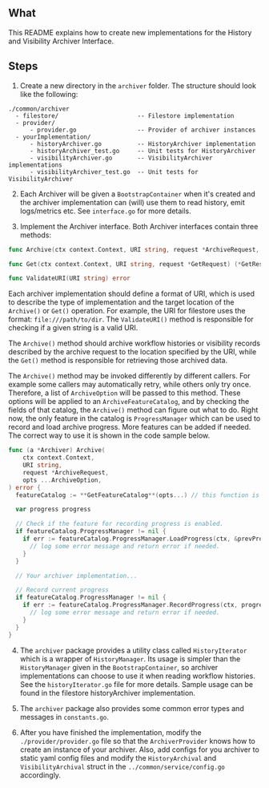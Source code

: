## What

This README explains how to create new implementations for the History and Visibility Archiver Interface.

## Steps

1. Create a new directory in the `archiver` folder. The structure should look like the following:

```
./common/archiver
  - filestore/                      -- Filestore implementation 
  - provider/
      - provider.go                 -- Provider of archiver instances
  - yourImplementation/
      - historyArchiver.go          -- HistoryArchiver implementation
      - historyArchiver_test.go     -- Unit tests for HistoryArchiver
      - visibilityArchiver.go       -- VisibilityArchiver implementations
      - visibilityArchiver_test.go  -- Unit tests for VisibilityArchiver
```
2. Each Archiver will be given a `BootstrapContainer` when it's created and the archiver implementation can (will) use them to read history, emit logs/metrics etc. See `interface.go` for more details.

3. Implement the Archiver interface. Both Archiver interfaces contain three methods:
  
```go
func Archive(ctx context.Context, URI string, request *ArchiveRequest, opts ...ArchiveOption) error

func Get(ctx context.Context, URI string, request *GetRequest) (*GetResponse, error)

func ValidateURI(URI string) error
```

Each archiver implementation should define a format of URI, which is used to describe the type of implementation and the target location of the `Archive()` or `Get()` operation. For example, the URI for filestore uses the format: `file:///path/to/dir`. The `ValidateURI()` method is responsible for checking if a given string is a valid URI.

The `Archive()` method should archive workflow histories or visibility records described by the archive request to the location specified by the URI, while the `Get()` method is responsible for retrieving those archived data.

The `Archive()` method may be invoked differently by different callers. For example some callers may automatically retry, while others only try once. Therefore, a list of `ArchiveOption` will be passed to this method. These options will be applied to an `ArchiveFeatureCatalog`, and by checking the fields of that catalog, the `Archive()` method can figure out what to do. Right now, the only feature in the catalog is `ProgressManager` which can be used to record and load archive progress. More features can be added if needed. The correct way to use it is shown in the code sample below.

```go
func (a *Archiver) Archive(
	ctx context.Context,
	URI string,
	request *ArchiveRequest,
	opts ...ArchiveOption,
) error {
  featureCatalog := **GetFeatureCatalog**(opts...) // this function is defined in options.go

  var progress progress

  // Check if the feature for recording progress is enabled.
  if featureCatalog.ProgressManager != nil {
    if err := featureCatalog.ProgressManager.LoadProgress(ctx, &prevProgress); err != nil {
      // log some error message and return error if needed.
    }
  }

  // Your archiver implementation...

  // Record current progress
  if featureCatalog.ProgressManager != nil {
    if err := featureCatalog.ProgressManager.RecordProgress(ctx, progress); err != nil {
      // log some error message and return error if needed. 
    }
  }
}
```

4. The `archiver` package provides a utility class called `HistoryIterator` which is a wrapper of `HistoryManager`. Its usage is simpler than the `HistoryManager` given in the `BootstrapContainer`, so archiver implementations can choose to use it when reading workflow histories. See the `historyIterator.go` file for more details. Sample usage can be found in the filestore historyArchiver implementation.

5. The `archiver` package also provides some common error types and messages in `constants.go`.

6. After you have finished the implementation, modify the `./provider/provider.go` file so that the `ArchiverProvider` knows how to create an instance of your archiver. Also, add configs for you archiver to static yaml config files and modify the `HistoryArchival` and `VisibilityArchival` struct in the `../common/service/config.go` accordingly.

